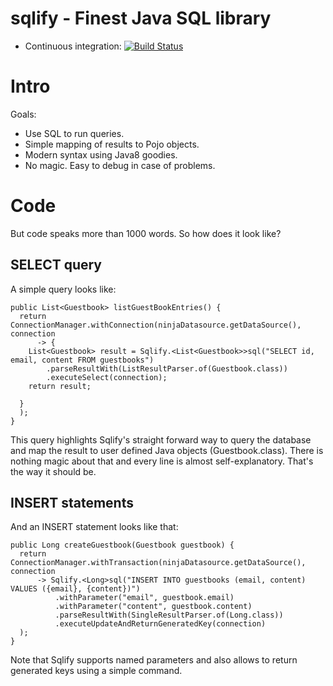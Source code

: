 # sqlify - Finest Java SQL library

- Continuous integration: [![Build Status](https://api.travis-ci.org/raphaelbauer/sqlify.svg)](https://travis-ci.org/raphaelbauer/sqlify)

# Intro

Goals:
- Use SQL to run queries.
- Simple mapping of results to Pojo objects.
- Modern syntax using Java8 goodies.
- No magic. Easy to debug in case of problems.

# Code

But code speaks more than 1000 words. So how does it look like?

## SELECT query

A simple query looks like:
```
public List<Guestbook> listGuestBookEntries() {
  return ConnectionManager.withConnection(ninjaDatasource.getDataSource(), connection
      -> {
    List<Guestbook> result = Sqlify.<List<Guestbook>>sql("SELECT id, email, content FROM guestbooks")
        .parseResultWith(ListResultParser.of(Guestbook.class))
        .executeSelect(connection);
    return result;

  }
  );
}
```

This query highlights Sqlify's straight forward way to query the database and
map the result to user defined Java objects (Guestbook.class). There is nothing
magic about that and every line is almost self-explanatory. That's the way it should be.


## INSERT statements

And an INSERT statement looks like that:

```
public Long createGuestbook(Guestbook guestbook) {
  return ConnectionManager.withTransaction(ninjaDatasource.getDataSource(), connection
      -> Sqlify.<Long>sql("INSERT INTO guestbooks (email, content) VALUES ({email}, {content})")
          .withParameter("email", guestbook.email)
          .withParameter("content", guestbook.content)
          .parseResultWith(SingleResultParser.of(Long.class))
          .executeUpdateAndReturnGeneratedKey(connection)
  );
}
```

Note that Sqlify supports named parameters and also allows to return generated
keys using a simple command.

